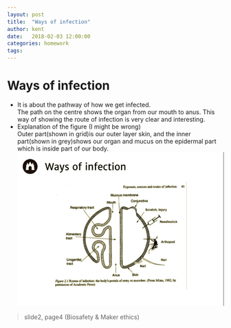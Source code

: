 ```yaml
---
layout: post
title:  "Ways of infection"
author: kent
date:   2018-02-03 12:00:00
categories: homework
tags: 
---  
```

  
# Ways of infection
- It is about the pathway of how we get infected.  
The path on the centre shows the organ from our mouth to anus. This way of showing the route of infection 
is very clear and interesting.  
- Explanation of the figure (I might be wrong)  
Outer part(shown in grid)is our outer layer skin, and the inner part(shown in grey)shows our organ and mucus 
on the epidermal part which is inside part of our body.    
![slide](/participants/kent_sato/slide.jpg)  
> slide2, page4 (Biosafety & Maker ethics)
